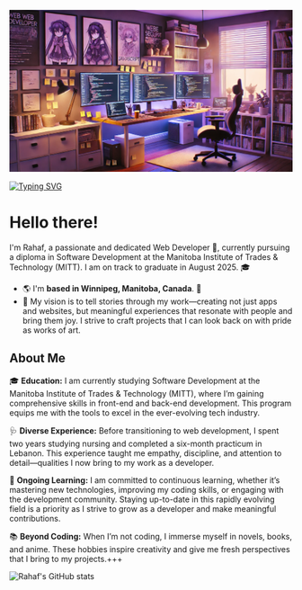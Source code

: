 ![Banner](https://raw.githubusercontent.com/Rahaf-Ayn-Kraie/Rahaf-Ayn-Kraie/refs/heads/main/d2b015ef-affc-4e36-96f9-dde5075e53af.webp?token=GHSAT0AAAAAACXDNP5NHORBL2QKTUA4IWWYZ2AZXQQ)

[![Typing SVG](https://readme-typing-svg.demolab.com?font=Fira+Code&size=22&pause=1000&color=F5DAF6&vCenter=true&random=true&width=435&lines=I'm+a+software+developer+student;I'm+Passionate+about+technology+%26+art)](https://git.io/typing-svg)


# Hello there!

I'm Rahaf, a passionate and dedicated Web Developer 🎨, currently pursuing a diploma in Software Development at the Manitoba Institute of Trades & Technology (MITT). I am on track to graduate in August 2025. 🎓
- 🌎 I'm **based in Winnipeg, Manitoba, Canada**. 🍁
-  🥅 My vision is to tell stories through my work—creating not just apps and websites, but meaningful experiences that resonate with people and bring them joy. I strive to craft projects that I can look back on with pride as works of art.

## About Me

🎓 **Education:** I am currently studying Software Development at the Manitoba Institute of Trades & Technology (MITT), where I’m gaining comprehensive skills in front-end and back-end development. This program equips me with the tools to excel in the ever-evolving tech industry.

🩺 **Diverse Experience:** Before transitioning to web development, I spent two years studying nursing and completed a six-month practicum in Lebanon. This experience taught me empathy, discipline, and attention to detail—qualities I now bring to my work as a developer.

🎒 **Ongoing Learning:** I am committed to continuous learning, whether it’s mastering new technologies, improving my coding skills, or engaging with the development community. Staying up-to-date in this rapidly evolving field is a priority as I strive to grow as a developer and make meaningful contributions.

📚  **Beyond Coding:** When I’m not coding, I immerse myself in novels, books, and anime. These hobbies inspire creativity and give me fresh perspectives that I bring to my projects.+++

![Rahaf's GitHub stats](https://github-readme-stats.vercel.app/api?username=Rahaf-Ayn-Kraie&show_icons=true&theme=date_night)
